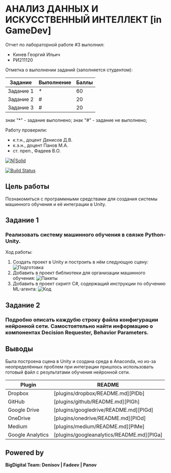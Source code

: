 # АНАЛИЗ ДАННЫХ И ИСКУССТВЕННЫЙ ИНТЕЛЛЕКТ [in GameDev]
Отчет по лабораторной работе #3 выполнил:
- Кинев Георгий Ильич
- РИ211120

Отметка о выполнении заданий (заполняется студентом):

| Задание | Выполнение | Баллы |
| ------ | ------ | ------ |
| Задание 1 | * | 60 |
| Задание 2 | # | 20 |
| Задание 3 | # | 20 |

знак "*" - задание выполнено; знак "#" - задание не выполнено;

Работу проверили:
- к.т.н., доцент Денисов Д.В.
- к.э.н., доцент Панов М.А.
- ст. преп., Фадеев В.О.

[![N|Solid](https://cldup.com/dTxpPi9lDf.thumb.png)](https://nodesource.com/products/nsolid)

[![Build Status](https://travis-ci.org/joemccann/dillinger.svg?branch=master)](https://travis-ci.org/joemccann/dillinger)


## Цель работы
Познакомиться с программными средствами для создания системы машинного обучения и её интеграции в Unity.

## Задание 1
### Реализовать систему машинного обучения в связке Python-Unity.

Ход работы:
1) Создать проект в Unity и построить в нём следующую сцену:
![Подготовка](https://user-images.githubusercontent.com/114848093/200549814-8d7ff405-3a4f-4d81-95ab-7c0fb4ea7353.png)
2) Добавить в проект библиотеки для организации машинного обучения:
![Пакеты](https://user-images.githubusercontent.com/114848093/200551059-ea0e730d-39c7-4677-9a83-cb95c0ac4eb4.png)
3) Добавить в проект скрипт C#, содержащий инструкции по обучению ML-агента:
![Код](https://user-images.githubusercontent.com/114848093/200550116-83789fd9-8c2a-45b8-8a65-de5116a2a097.png)



## Задание 2
### Подробно описать каждубю строку файла конфигурации нейронной сети. Самостоятельно найти информацию о компонентах Decision Requester, Behavior Parameters.


## Выводы

Была построена сцена в Unity и создана среда в Anaconda, но из-за неопределённых проблем при интеграции пришлось использовать готовый файл с результатами обучения нейронной сети.

| Plugin | README |
| ------ | ------ |
| Dropbox | [plugins/dropbox/README.md][PlDb] |
| GitHub | [plugins/github/README.md][PlGh] |
| Google Drive | [plugins/googledrive/README.md][PlGd] |
| OneDrive | [plugins/onedrive/README.md][PlOd] |
| Medium | [plugins/medium/README.md][PlMe] |
| Google Analytics | [plugins/googleanalytics/README.md][PlGa] |

## Powered by

**BigDigital Team: Denisov | Fadeev | Panov**
